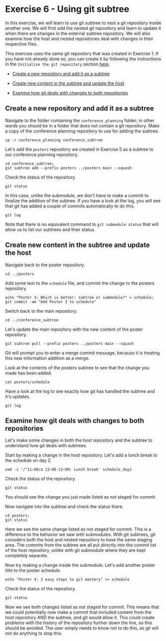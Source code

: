# Exercise 6 - Using git subtree

In this exercise, we will learn to use git subtree to nest a git repository inside another one. We will first add the nested git repository and learn to update it when there are changes in the external subtree repository. We will also examine how the host and nested repositories deal with changes in their respective files.

This exercise uses the same git repository that was created in Exercise 1. If you have not already done so, you can create it by following the instructions in the `Initialize the git repository` section [here](./Exercise_1.md).
  
* [Create a new repository and add it as a subtree](#subtree)

* [Create new content in the subtree and update the host](#update)

* [Examine how git deals with changes to both repositories](#examine)

## Create a new repository and add it as a subtree <a name="subtree"></a>

Navigate to the folder containing the `conference_planning` folder; in other words you should be in a folder that does not contain a git repository. Make a copy of the conference planning repository to use for adding the subtree.

```plaintext
cp -r conference_planning conference_subtree
```

Let's add the `posters` repository we created in Exercise 5 as a subtree to our conference planning repository.

```plaintext
cd conference_subtree;
git subtree add --prefix posters ../posters main --squash
```

Check the status of the repository. 

```plaintext
git status
```

In this case, unlike the submodule, we don't have to make a commit to finalize the addition of the subtree. If you have a look at the log, you will see that git has added a couple of commits automatically to do this.

```plaintext
git log
```

Note that there is no equivalent command to `git submodule status` that will allow us to list our subtrees and their status.  

## Create new content in the subtree and update the host <a name="update"></a>

Navigate back to the poster repository.

```plaintext
cd ../posters
```

Add some text to the `schedule` file, and commit the change to the posters repository.

```plaintext
echo "Poster 3: Which is better: subtree or submodule?" > schedule;
git commit -am "Add Poster 3 to schedule"
```

Switch back to the main repository.

```plaintext
cd ../conference_subtree
```

Let's update the main repository with the new content of the poster repository.

```plaintext
git subtree pull --prefix posters ../posters main --squash
```

Git will prompt you to enter a merge commit message, because it is treating this new information addition as a merge. 

Look at the contents of the posters subtree to see that the change you made has been added.

```plaintext
cat posters/schedule
```

Have a look at the log to see exactly how git has handled the subtree and it's updates.

```plaintext
git log
```

## Examine how git deals with changes to both repositories <a name="examine"></a>

Let's make some changes in both the host repository and the subtree to understand how git deals with subtrees.  

Start by making a change in the host repository. Let's add a lunch break to the schedule on day 2.

```plaintext
sed -i '/^11:00/a 12:00-13:00: Lunch break' schedule_day2
```

Check the status of the repository.

```plaintext
git status
```

You should see the change you just made listed as not staged for commit.

Now navigate into the subtree and check the status there.

```plaintext
cd posters;
git status
```

Here we see the same change listed as not staged for commit. This is a difference to the behavior we saw with submodules. With git subtrees, git considers both the host and nested repository to have the same staging area. The commits from the subtree are all put directly into the commit list of the host repository, unlike with git submodule where they are kept completely separate.

Now try making a change inside the submodule. Let's add another poster title to the poster schedule.

```plaintext
echo "Poster 4: 3 easy steps to git mastery" >> schedule
```

Check the status of the repository.

```plaintext
git status
```

Now we see both changes listed as not staged for commit. This means that we could potentially now make a commit that included content from the host repository AND the subtree, and git would allow it. This could create problems with the history of the repository further down the line, so this should be avoided. The user simply needs to know not to do this, as git will not do anything to stop this.

